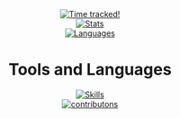 
<div align="center">
  <a href="https://github.com/thekushdhingra/">
    <img src="https://github-readme-stats.hackclub.dev/api/wakatime?username=964&api_domain=hackatime.hackclub.com&&custom_title=Hackatime+Stats&layout=compact&cache_seconds=0&langs_count=8&theme=catppuccin_mocha&hide_border=true" alt="Time tracked!" />
  </a>
</div>
<div align="center">
  <a href="https://github.com/thekushdhingra">
    <img src="https://github-readme-stats.vercel.app/api?username=thekushdhingra&theme=catppuccin_mocha&show_icons=true&hide_border=true" alt="Stats" />
  </a>
</div>
<div align="center">
  <a href="https://github.com/thekushdhingra">
    <img src="https://github-readme-stats.vercel.app/api/top-langs/?username=thekushdhingra&theme=catppuccin_mocha&show_icons=true&layout=donut&hide_border=true" alt="Languages"/>
  </a>
</div>
<div align="center">
  <h1>Tools and Languages</h1>
  <a href="https://github.com/thekushdhingra">
    <img src="https://skillicons.dev/icons?i=python,flask,selenium,html,css,javascript,ts,bash,react,nodejs,express,nextjs,git,github,postgresql,sqlite,figma,vscode,pycharm,vite,bootstrap,tailwind,npm,firebase,godot&theme=light&perline=5" alt="Skills" />
  </a>
</div>
<div align="center">
    <a href="https://github.com/thekushdhingra">
        <img src="https://raw.githubusercontent.com/thekushdhingra/thekushdhingra/refs/heads/output/snake.svg" alt="contributons" />
    </a>
</div>


